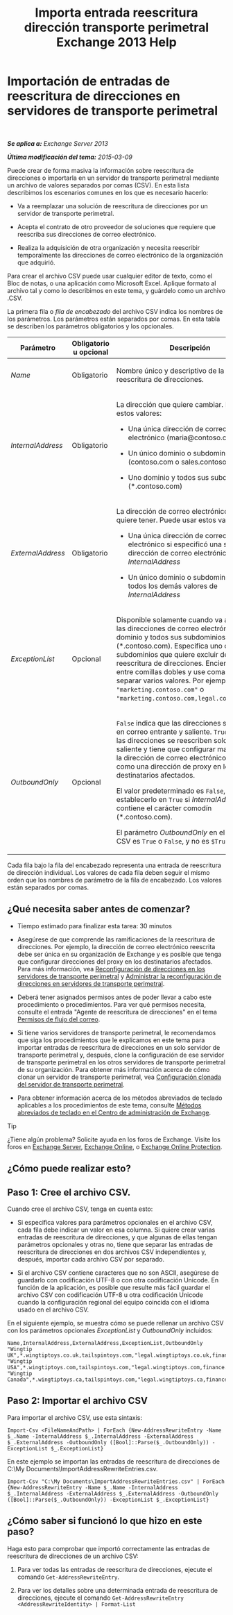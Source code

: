 ﻿---
title: 'Importa entrada reescritura dirección transporte perimetral Exchange 2013 Help'
TOCTitle: Importación de entradas de reescritura de direcciones en servidores de transporte perimetral
ms:assetid: bd0942c6-9c66-4b4c-b9bc-2f5f783def76
ms:mtpsurl: https://technet.microsoft.com/es-es/library/Bb331966(v=EXCHG.150)
ms:contentKeyID: 61061235
ms.date: 05/22/2018
mtps_version: v=EXCHG.150
ms.translationtype: MT
---

# Importación de entradas de reescritura de direcciones en servidores de transporte perimetral

 

_**Se aplica a:** Exchange Server 2013_

_**Última modificación del tema:** 2015-03-09_

Puede crear de forma masiva la información sobre reescritura de direcciones o importarla en un servidor de transporte perimetral mediante un archivo de valores separados por comas (CSV). En esta lista describimos los escenarios comunes en los que es necesario hacerlo:

  - Va a reemplazar una solución de reescritura de direcciones por un servidor de transporte perimetral.

  - Acepta el contrato de otro proveedor de soluciones que requiere que reescriba sus direcciones de correo electrónico.

  - Realiza la adquisición de otra organización y necesita reescribir temporalmente las direcciones de correo electrónico de la organización que adquirió.

Para crear el archivo CSV puede usar cualquier editor de texto, como el Bloc de notas, o una aplicación como Microsoft Excel. Aplique formato al archivo tal y como lo describimos en este tema, y guárdelo como un archivo .CSV.

La primera fila o *fila de encabezado* del archivo CSV indica los nombres de los parámetros. Los parámetros están separados por comas. En esta tabla se describen los parámetros obligatorios y los opcionales.


<table>
<colgroup>
<col style="width: 33%" />
<col style="width: 33%" />
<col style="width: 33%" />
</colgroup>
<thead>
<tr class="header">
<th>Parámetro</th>
<th>Obligatorio u opcional</th>
<th>Descripción</th>
</tr>
</thead>
<tbody>
<tr class="odd">
<td><p><em>Name</em></p></td>
<td><p>Obligatorio</p></td>
<td><p>Nombre único y descriptivo de la entrada de reescritura de direcciones.</p></td>
</tr>
<tr class="even">
<td><p><em>InternalAddress</em></p></td>
<td><p>Obligatorio</p></td>
<td><p>La dirección que quiere cambiar. Puede usar estos valores:</p>
<ul>
<li><p>Una única dirección de correo electrónico (maria@contoso.com)</p></li>
<li><p>Un único dominio o subdominio (contoso.com o sales.contoso.com)</p></li>
<li><p>Uno dominio y todos sus subdominios (*.contoso.com)</p></li>
</ul></td>
</tr>
<tr class="odd">
<td><p><em>ExternalAddress</em></p></td>
<td><p>Obligatorio</p></td>
<td><p>La dirección de correo electrónico final que quiere tener. Puede usar estos valores:</p>
<ul>
<li><p>Una única dirección de correo electrónico si especificó una sola dirección de correo electrónico para <em>InternalAddress</em></p></li>
<li><p>Un único dominio o subdominio para todos los demás valores de <em>InternalAddress</em></p></li>
</ul></td>
</tr>
<tr class="even">
<td><p><em>ExceptionList</em></p></td>
<td><p>Opcional</p></td>
<td><p>Disponible solamente cuando va a reescribir las direcciones de correo electrónico de un dominio y todos sus subdominios (*.contoso.com). Especifica uno o varios subdominios que quiere excluir de la reescritura de direcciones. Encierre el valor entre comillas dobles y use comas para separar varios valores. Por ejemplo, <code>&quot;marketing.contoso.com&quot;</code> o <code>&quot;marketing.contoso.com,legal.contoso.com&quot;</code>.</p></td>
</tr>
<tr class="odd">
<td><p><em>OutboundOnly</em></p></td>
<td><p>Opcional</p></td>
<td><p><code>False</code> indica que las direcciones se escriben en correo entrante y saliente. <code>True</code> indica que las direcciones se reescriben solo en correo saliente y tiene que configurar manualmente la dirección de correo electrónico reescrita como una dirección de proxy en los destinatarios afectados.</p>
<p>El valor predeterminado es <code>False</code>, pero debe establecerlo en <code>True</code> si <em>InternalAddress</em> contiene el carácter comodín (*.contoso.com).</p>
<p>El parámetro <em>OutboundOnly</em> en el archivo CSV es <code>True</code> o <code>False</code>, y no es <code>$True</code> ni <code>$False</code>.</p></td>
</tr>
</tbody>
</table>


Cada fila bajo la fila del encabezado representa una entrada de reescritura de dirección individual. Los valores de cada fila deben seguir el mismo orden que los nombres de parámetro de la fila de encabezado. Los valores están separados por comas.

## ¿Qué necesita saber antes de comenzar?

  - Tiempo estimado para finalizar esta tarea: 30 minutos

  - Asegúrese de que comprende las ramificaciones de la reescritura de direcciones. Por ejemplo, la dirección de correo electrónico reescrita debe ser única en su organización de Exchange y es posible que tenga que configurar direcciones del proxy en los destinatarios afectados. Para más información, vea [Reconfiguración de direcciones en los servidores de transporte perimetral](address-rewriting-on-edge-transport-servers-exchange-2013-help.md) y [Administrar la reconfiguración de direcciones en servidores de transporte perimetral](manage-address-rewriting-on-edge-transport-servers-exchange-2013-help.md).

  - Deberá tener asignados permisos antes de poder llevar a cabo este procedimiento o procedimientos. Para ver qué permisos necesita, consulte el entrada "Agente de reescritura de direcciones" en el tema [Permisos de flujo del correo](mail-flow-permissions-exchange-2013-help.md).

  - Si tiene varios servidores de transporte perimetral, le recomendamos que siga los procedimientos que le explicamos en este tema para importar entradas de reescritura de direcciones en un solo servidor de transporte perimetral y, después, clone la configuración de ese servidor de transporte perimetral en los otros servidores de transporte perimetral de su organización. Para obtener más información acerca de cómo clonar un servidor de transporte perimetral, vea [Configuración clonada del servidor de transporte perimetral](edge-transport-server-cloned-configuration-exchange-2013-help.md).

  - Para obtener información acerca de los métodos abreviados de teclado aplicables a los procedimientos de este tema, consulte [Métodos abreviados de teclado en el Centro de administración de Exchange](keyboard-shortcuts-in-the-exchange-admin-center-exchange-online-protection-help.md).


> [!TIP]
> ¿Tiene algún problema? Solicite ayuda en los foros de Exchange. Visite los foros en <A href="https://go.microsoft.com/fwlink/p/?linkid=60612">Exchange Server</A>, <A href="https://go.microsoft.com/fwlink/p/?linkid=267542">Exchange Online</A>, o <A href="https://go.microsoft.com/fwlink/p/?linkid=285351">Exchange Online Protection</A>.



## ¿Cómo puede realizar esto?

## Paso 1: Cree el archivo CSV.

Cuando cree el archivo CSV, tenga en cuenta esto:

  - Si especifica valores para parámetros opcionales en el archivo CSV, cada fila debe indicar un valor en esa columna. Si quiere crear varias entradas de reescritura de direcciones, y que algunas de ellas tengan parámetros opcionales y otras no, tiene que separar las entradas de reescritura de direcciones en dos archivos CSV independientes y, después, importar cada archivo CSV por separado.

  - Si el archivo CSV contiene caracteres que no son ASCII, asegúrese de guardarlo con codificación UTF-8 o con otra codificación Unicode. En función de la aplicación, es posible que resulte más fácil guardar el archivo CSV con codificación UTF-8 u otra codificación Unicode cuando la configuración regional del equipo coincida con el idioma usado en el archivo CSV.

En el siguiente ejemplo, se muestra cómo se puede rellenar un archivo CSV con los parámetros opcionales *ExceptionList* y *OutboundOnly* incluidos:

    Name,InternalAddress,ExternalAddress,ExceptionList,OutboundOnly
    "Wingtip UK",*.wingtiptoys.co.uk,tailspintoys.com,"legal.wingtiptoys.co.uk,finance.wingtiptoys.co.uk,support.wingtiptoys.co.uk",True
    "Wingtip USA",*.wingtiptoys.com,tailspintoys.com,"legal.wingtiptoys.com,finance.wingtiptoys.com,support.wingtiptoys.com,corp.wingtiptoys.com",True
    "Wingtip Canada",*.wingtiptoys.ca,tailspintoys.com,"legal.wingtiptoys.ca,finance.wingtiptoys.ca,support.wingtiptoys.ca",True

## Paso 2: Importar el archivo CSV

Para importar el archivo CSV, use esta sintaxis:

    Import-Csv <FileNameAndPath> | ForEach {New-AddressRewriteEntry -Name $_.Name -InternalAddress $_.InternalAddress -ExternalAddress $_.ExternalAddress -OutboundOnly ([Bool]::Parse($_.OutboundOnly)) -ExceptionList $_.ExceptionList}

En este ejemplo se importan las entradas de reescritura de direcciones de C:\\My Documents\\ImportAddressRewriteEntries.csv.

    Import-Csv "C:\My Documents\ImportAddressRewriteEntries.csv" | ForEach {New-AddressRewriteEntry -Name $_.Name -InternalAddress $_.InternalAddress -ExternalAddress $_.ExternalAddress -OutboundOnly ([Bool]::Parse($_.OutboundOnly)) -ExceptionList $_.ExceptionList}

## ¿Cómo saber si funcionó lo que hizo en este paso?

Haga esto para comprobar que importó correctamente las entradas de reescritura de direcciones de un archivo CSV:

1.  Para ver todas las entradas de reescritura de direcciones, ejecute el comando `Get-AddressRewriteEntry`.

2.  Para ver los detalles sobre una determinada entrada de reescritura de direcciones, ejecute el comando `Get-AddressRewriteEntry <AddressRewriteIdentity> | Format-List`

